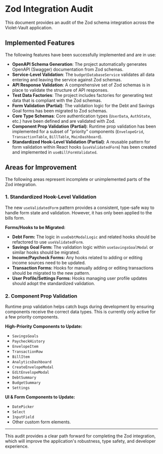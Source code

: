 # Zod Integration Audit

This document provides an audit of the Zod schema integration across the Violet-Vault application.

## Implemented Features

The following features have been successfully implemented and are in use:

- **OpenAPI Schema Generation**: The project automatically generates OpenAPI (Swagger) documentation from Zod schemas.
- **Service-Level Validation**: The `budgetDatabaseService` validates all data entering and leaving the service against Zod schemas.
- **API Response Validation**: A comprehensive set of Zod schemas is in place to validate the structure of API responses.
- **Test Data Factories**: The project includes factories for generating test data that is compliant with the Zod schemas.
- **Form Validation (Partial)**: The validation logic for the Debt and Savings Goal forms has been migrated to Zod schemas.
- **Core Type Schemas**: Core authentication types (`UserData`, `AuthState`, etc.) have been defined and are validated with Zod.
- **Component Prop Validation (Partial)**: Runtime prop validation has been implemented for a subset of "priority" components (`EnvelopeGrid`, `TransactionTable`, `BillTable`, `MainDashboard`).
- **Standardized Hook-Level Validation (Partial)**: A reusable pattern for form validation within React hooks (`useValidatedForm`) has been created and implemented in `useBillFormValidated`.

## Areas for Improvement

The following areas represent incomplete or unimplemented parts of the Zod integration.

### 1. Standardized Hook-Level Validation

The new `useValidatedForm` pattern provides a consistent, type-safe way to handle form state and validation. However, it has only been applied to the bills form.

**Forms/Hooks to be Migrated:**

- **Debt Form:** The logic in `useDebtModalLogic` and related hooks should be refactored to use `useValidatedForm`.
- **Savings Goal Form:** The validation logic within `useSavingsGoalModal` or similar hooks should be migrated.
- **Income/Paycheck Forms:** Any hooks related to adding or editing income sources need to be updated.
- **Transaction Forms:** Hooks for manually adding or editing transactions should be migrated to the new pattern.
- **User Profile/Settings Forms:** Hooks managing user profile updates should adopt the standardized validation.

### 2. Component Prop Validation

Runtime prop validation helps catch bugs during development by ensuring components receive the correct data types. This is currently only active for a few priority components.

**High-Priority Components to Update:**

- `SavingsGoals`
- `PaycheckHistory`
- `EnvelopeItem`
- `TransactionRow`
- `BillItem`
- `AnalyticsDashboard`
- `CreateEnvelopeModal`
- `EditEnvelopeModal`
- `DebtSummary`
- `BudgetSummary`
- `Settings`

**UI & Form Components to Update:**

- `DatePicker`
- `Select`
- `InputField`
- Other custom form elements.

---

This audit provides a clear path forward for completing the Zod integration, which will improve the application's robustness, type safety, and developer experience.
